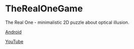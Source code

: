 # TheRealOneGame
The Real One - minimalistic 2D puzzle about optical illusion.

[Android](https://play.google.com/store/apps/details?id=com.ogs.therealone)

[YouTube](https://www.youtube.com/watch?v=8ez9mvaO6-A)
